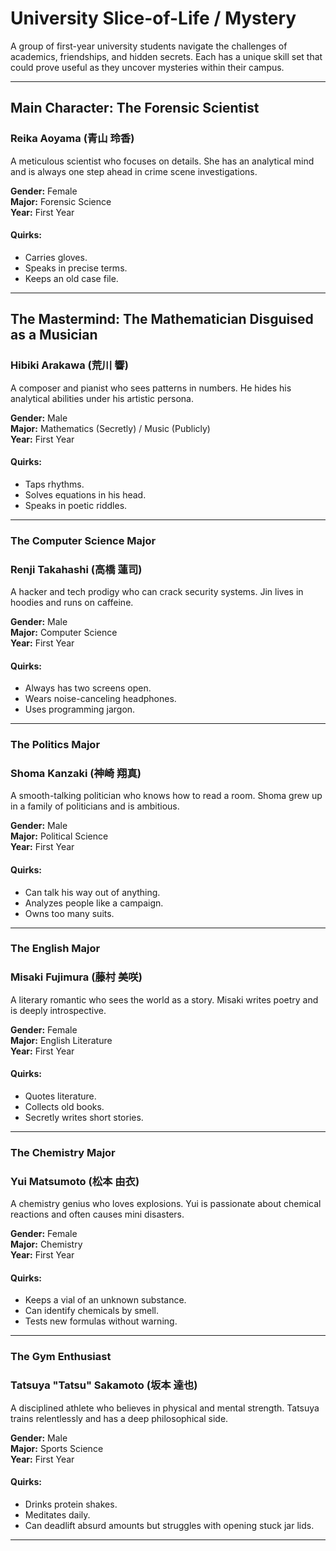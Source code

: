 # University Slice-of-Life / Mystery
A group of first-year university students navigate the challenges of academics, friendships, and hidden secrets. Each has a unique skill set that could prove useful as they uncover mysteries within their campus.  

---

## Main Character: The Forensic Scientist
### **Reika Aoyama (青山 玲香)**  
A meticulous scientist who focuses on details. She has an analytical mind and is always one step ahead in crime scene investigations.  

**Gender:** Female  
**Major:** Forensic Science  
**Year:** First Year  

#### **Quirks:**  
- Carries gloves.  
- Speaks in precise terms.  
- Keeps an old case file.  

---

## The Mastermind: The Mathematician Disguised as a Musician
### **Hibiki Arakawa (荒川 響)**  
A composer and pianist who sees patterns in numbers. He hides his analytical abilities under his artistic persona.  

**Gender:** Male  
**Major:** Mathematics (Secretly) / Music (Publicly)  
**Year:** First Year  

#### **Quirks:**  
- Taps rhythms.  
- Solves equations in his head.  
- Speaks in poetic riddles.  

---

### **The Computer Science Major**
### **Renji Takahashi (高橋 蓮司)**  
A hacker and tech prodigy who can crack security systems. Jin lives in hoodies and runs on caffeine.  

**Gender:** Male  
**Major:** Computer Science  
**Year:** First Year  

#### **Quirks:**  
- Always has two screens open.  
- Wears noise-canceling headphones.  
- Uses programming jargon.  

---

### **The Politics Major**
### **Shoma Kanzaki (神崎 翔真)**  
A smooth-talking politician who knows how to read a room. Shoma grew up in a family of politicians and is ambitious.  

**Gender:** Male  
**Major:** Political Science  
**Year:** First Year  

#### **Quirks:**  
- Can talk his way out of anything.  
- Analyzes people like a campaign.  
- Owns too many suits.  

---

### **The English Major**
### **Misaki Fujimura (藤村 美咲)**  
A literary romantic who sees the world as a story. Misaki writes poetry and is deeply introspective.  

**Gender:** Female  
**Major:** English Literature  
**Year:** First Year  

#### **Quirks:**  
- Quotes literature.  
- Collects old books.  
- Secretly writes short stories.  

---

### **The Chemistry Major**
### **Yui Matsumoto (松本 由衣)**  
A chemistry genius who loves explosions. Yui is passionate about chemical reactions and often causes mini disasters.  

**Gender:** Female  
**Major:** Chemistry  
**Year:** First Year  

#### **Quirks:**  
- Keeps a vial of an unknown substance.  
- Can identify chemicals by smell.  
- Tests new formulas without warning.  

---

### **The Gym Enthusiast**
### **Tatsuya "Tatsu" Sakamoto (坂本 達也)**  
A disciplined athlete who believes in physical and mental strength. Tatsuya trains relentlessly and has a deep philosophical side.  

**Gender:** Male  
**Major:** Sports Science  
**Year:** First Year  

#### **Quirks:**  
- Drinks protein shakes.  
- Meditates daily.  
- Can deadlift absurd amounts but struggles with opening stuck jar lids.  

---

